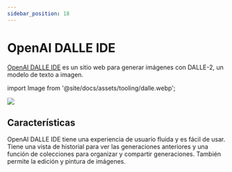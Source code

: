 ```yaml
---
sidebar_position: 18
---
```


# OpenAI DALLE IDE

[OpenAI DALLE IDE](https://labs.openai.com) es un sitio web para generar imágenes con DALLE-2, un modelo de texto a imagen.

import Image from '@site/docs/assets/tooling/dalle.webp';

<div style={{textAlign: 'center'}}>
  <img src={Image} style={{width: "750px"}} />
</div>

## Características

OpenAI DALLE IDE tiene una experiencia de usuario fluida y es fácil de usar. Tiene una vista de historial para ver las generaciones anteriores y una función de colecciones para organizar y compartir generaciones. También permite la edición y pintura de imágenes.